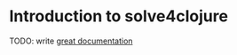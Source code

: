 # Introduction to solve4clojure

TODO: write [great documentation](http://jacobian.org/writing/what-to-write/)
